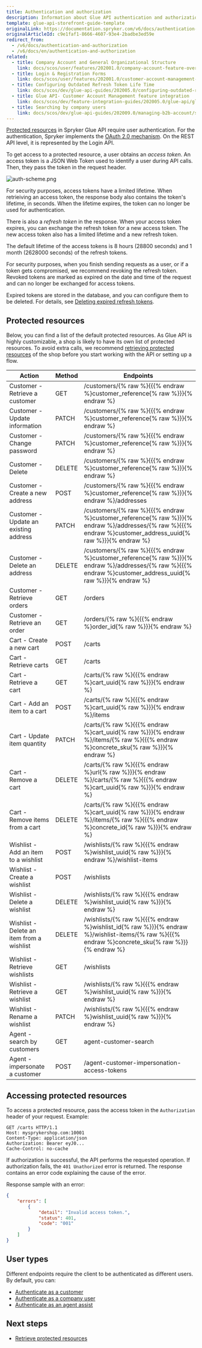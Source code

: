 ```yaml
---
title: Authentication and authorization
description: Information about Glue API authentication and authorization.
template: glue-api-storefront-guide-template
originalLink: https://documentation.spryker.com/v6/docs/authentication-and-authorization
originalArticleId: c9e1faf1-8666-4607-93e4-2badbe3ed59e
redirect_from:
  - /v6/docs/authentication-and-authorization
  - /v6/docs/en/authentication-and-authorization
related:
  - title: Company Account and General Organizational Structure
    link: docs/scos/user/features/202001.0/company-account-feature-overview/company-accounts-overview.html
  - title: Login & Registration Forms
    link: docs/scos/user/features/202001.0/customer-account-management-feature-overview/customer-login-overview.html
  - title: Configuring Outdated Refresh Token Life Time
    link: docs/scos/dev/glue-api-guides/202005.0/configuring-outdated-refresh-token-life-time.html
  - title: Glue API- Customer Account Management feature integration
    link: docs/scos/dev/feature-integration-guides/202005.0/glue-api/glue-api-customer-account-management-feature-integration.html
  - title: Searching by company users
    link: docs/scos/dev/glue-api-guides/202009.0/managing-b2b-account/searching-by-company-users.html
---
```


[Protected resources](#protected-resources) in Spryker Glue API require user authentication. For the authentication, Spryker implements the [OAuth 2.0 mechanism](https://tools.ietf.org/html/rfc6749). On the REST API level, it is represented by the Login API.

To get access to a protected resource, a user obtains an *access token*. An access token is a JSON Web Token used to identify a user during API calls. Then, they pass the token in the request header.

![auth-scheme.png](https://spryker.s3.eu-central-1.amazonaws.com/docs/Glue+API/Glue+API+Storefront+Guides/Authentication+and+Authorization/auth-scheme+%281%29.png)

For security purposes, access tokens have a limited lifetime. When retrieiving an access token, the response body also contains the token's lifetime, in seconds. When the lifetime expires, the token can no longer be used for authentication.

There is also a *refresh token* in the response. When your access token expires, you can exchange the refresh token for a new access token.  The new access token also has a limited lifetime and a new refresh token.

The default lifetime of the access tokens is 8 hours (28800 seconds) and 1 month (2628000 seconds) of the refresh tokens.

For security purposes, when you finish sending requests as a user, or if a token gets compromised, we recommend revoking the refresh token. Revoked tokens are marked as expired on the date and time of the request and can no longer be exchanged for access tokens. 

Expired tokens are stored in the database, and you can configure them to be deleted. For details, see [Deleting expired refresh tokens](https://documentation.spryker.com/v6/docs/configuring-outdated-refresh-token-life-time). 

## Protected resources

Below, you can find a list of the default protected resources. As Glue API is highly customizable, a shop is likely to have its own list of protected resources. To avoid extra calls, we recommend [retrieving protected resources](/docs/scos/dev/glue-api-guides/{{page.version}}/retrieving-protected-resources.html) of the shop before you start working with the API or setting up a flow. 

| Action | Method | Endpoints |
| --- | --- | --- |
| Customer - Retrieve a customer | GET | /customers/{% raw %}{{{% endraw %}customer_reference{% raw %}}}{% endraw %} |
| Customer - Update information | PATCH | /customers/{% raw %}{{{% endraw %}customer_reference{% raw %}}}{% endraw %} |
| Customer - Change password | PATCH | /customers/{% raw %}{{{% endraw %}customer_reference{% raw %}}}{% endraw %} |
| Customer - Delete | DELETE | /customers/{% raw %}{{{% endraw %}customer_reference{% raw %}}}{% endraw %} |
| Customer - Create a new address | POST | /customers/{% raw %}{{{% endraw %}customer_reference{% raw %}}}{% endraw %}/addresses |
| Customer - Update an existing address | PATCH | /customers/{% raw %}{{{% endraw %}customer_reference{% raw %}}}{% endraw %}/addresses/{% raw %}{{{% endraw %}customer_address_uuid{% raw %}}}{% endraw %} |
| Customer - Delete an address | DELETE | /customers/{% raw %}{{{% endraw %}customer_reference{% raw %}}}{% endraw %}/addresses/{% raw %}{{{% endraw %}customer_address_uuid{% raw %}}}{% endraw %} |
| Customer - Retrieve orders | GET | /orders |
| Customer - Retrieve an order | GET | /orders/{% raw %}{{{% endraw %}order_id{% raw %}}}{% endraw %} |
| Cart - Create a new cart | POST | /carts |
| Cart - Retrieve carts | GET | /carts
| Cart - Retrieve a cart | GET | /carts/{% raw %}{{{% endraw %}cart_uuid{% raw %}}}{% endraw %}|
| Cart - Add an item to a cart | POST | /carts/{% raw %}{{{% endraw %}cart_uuid{% raw %}}}{% endraw %}/items |
| Cart - Update item quantity | PATCH | /carts/{% raw %}{{{% endraw %}cart_uuid{% raw %}}}{% endraw %}/items/{% raw %}{{{% endraw %}concrete_sku{% raw %}}}{% endraw %} |
| Cart - Remove a cart | DELETE | /carts/{% raw %}{{{% endraw %}url{% raw %}}}{% endraw %}/carts/{% raw %}{{{% endraw %}cart_uuid{% raw %}}}{% endraw %} |
| Cart - Remove items from a cart | DELETE | /carts/{% raw %}{{{% endraw %}cart_uuid{% raw %}}}{% endraw %}/items/{% raw %}{{{% endraw %}concrete_id{% raw %}}}{% endraw %} |
| Wishlist - Add an item to a wishlist | POST | /wishlists/{% raw %}{{{% endraw %}wishlist_uuid{% raw %}}}{% endraw %}/wishlist-items |
| Wishlist - Create a wishlist | POST | /wishlists |
| Wishlist - Delete a wishlist | DELETE | /wishlists/{% raw %}{{{% endraw %}wishlist_uuid{% raw %}}}{% endraw %} |
| Wishlist - Delete an item from a wishlist | DELETE | /wishlists/{% raw %}{{{% endraw %}wishlist_id{% raw %}}}{% endraw %}/wishlist-items/{% raw %}{{{% endraw %}concrete_sku{% raw %}}}{% endraw %} |
| Wishlist - Retrieve wishlists | GET | /wishlists |
| Wishlist - Retrieve a wishlist | GET | /wishlists/{% raw %}{{{% endraw %}wishlist_uuid{% raw %}}}{% endraw %} |
| Wishlist - Rename a wishlist | PATCH | /wishlists/{% raw %}{{{% endraw %}wishlist_uuid{% raw %}}}{% endraw %} |
| Agent - search by customers | GET | agent-customer-search |
| Agent - impersonate a customer | POST | /agent-customer-impersonation-access-tokens |




## Accessing protected resources

To access a protected resource, pass the access token in the `Authorization` header of your request. Example:

```
GET /carts HTTP/1.1
Host: mysprykershop.com:10001
Content-Type: application/json
Authorization: Bearer eyJ0...
Cache-Control: no-cache
```

If authorization is successful, the API performs the requested operation. If authorization fails, the `401 Unathorized` error is returned. The response contains an error code explaining the cause of the error. 

Response sample with an error:

```json
{
    "errors": [
        {
            "detail": "Invalid access token.",
            "status": 401,
            "code": "001"
        }
    ]
}
```


## User types

Different endpoints require the client to be authenticated as different users. By default, you can:
* [Authenticate as a customer](/docs/scos/dev/glue-api-guides/{{page.version}}/managing-customers/authenticating-as-a-customer.html)
* [Authenticate as a company user](/docs/scos/dev/glue-api-guides/{{page.version}}/managing-b2b-account/authenticating-as-a-company-user.html)
* [Authenticate as an agent assist](/docs/scos/dev/glue-api-guides/{{page.version}}/managing-agent-assists/authenticating-as-an-agent-assist.html)


## Next steps

* [Retrieve protected resources](/docs/scos/dev/glue-api-guides/{{page.version}}/retrieving-protected-resources.html)






